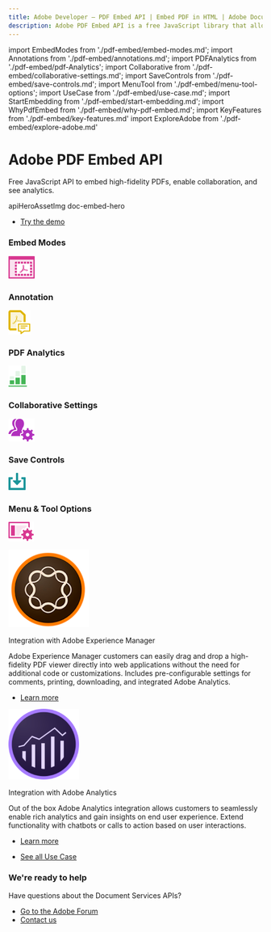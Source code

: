 ```yaml
---
title: Adobe Developer — PDF Embed API | Embed PDF in HTML | Adobe Document Services
description: Adobe PDF Embed API is a free JavaScript library that allows you to quickly and easily embed PDFs in web applications with only a few lines of code. Learn more now.
---
```


import EmbedModes from './pdf-embed/embed-modes.md';
import Annotations from './pdf-embed/annotations.md';
import PDFAnalytics from './pdf-embed/pdf-Analytics';
import Collaborative from './pdf-embed/collaborative-settings.md';
import SaveControls from './pdf-embed/save-controls.md';
import MenuTool from './pdf-embed/menu-tool-options';
import UseCase from './pdf-embed/use-case.md';
import StartEmbedding from './pdf-embed/start-embedding.md';
import WhyPdfEmbed from './pdf-embed/why-pdf-embed.md';
import KeyFeatures from './pdf-embed/key-features.md'
import ExploreAdobe from './pdf-embed/explore-adobe.md'



<Hero slots="heading, text, assetsImg, buttons" customLayout variant="fullwidth" className="herobgImage"/>

# Adobe PDF Embed API

Free JavaScript API to embed high-fidelity PDFs, enable collaboration, and see analytics.


apiHeroAssetImg doc-embed-hero

- [Try the demo](https://www.adobe.com/go/pdfEmbedAPI_demo)



<WrapperComponent slots="content" theme="light"/>

<WhyPdfEmbed />


<WrapperComponent slots="content" theme="dark" background="rgb(31, 42, 73)"/>

<KeyFeatures />

<TabsBlock orientation="vertical" slots="heading, image, content"  repeat="6" theme="dark"  className='bgBlue code-block-0' />

### Embed Modes

![embed](../images/embed.svg)

<EmbedModes />

### Annotation

![annotation](../images/annotations.svg)

<Annotations />


### PDF Analytics

![analytics](../images/analytics-green.svg)

<PDFAnalytics />

### Collaborative Settings

![collaborative](../images/collaborative_settings.svg)

<Collaborative />

### Save Controls

![savecontrols](../images/save_control.svg)

<SaveControls />

### Menu & Tool Options

![menu-options](../images/menu_tool_options.svg)

<MenuTool />


<Carousel slots="image,heading, text, buttons" repeat="2"  theme="lightest" enableNavigation imageStyle="height:250px;width:250px;margin:auto !important;" className="vertical-padding" />

![Integration](../images/adobe_exerience_manager_logo@2x.png)

Integration with Adobe Experience Manager

Adobe Experience Manager customers can easily drag and drop a high-fidelity PDF viewer directly into web applications without the need for additional code or customizations. Includes pre-configurable settings for comments, printing, downloading, and integrated Adobe Analytics.

* [Learn more](https://www.aemcomponents.dev/content/core-components-examples/library/page-authoring/pdf-viewer.html)


![Analytics](../images/adobe-analytics@2x.png)

Integration with Adobe Analytics

Out of the box Adobe Analytics integration allows customers to seamlessly enable rich analytics and gain insights on end user experience. Extend functionality with chatbots or calls to action based on user interactions.


* [Learn more](https://medium.com/adobetech/pdf-analytics-get-insights-on-embedded-pdfs-on-your-website-44e6a314fb1f)


<WrapperComponent slots="content" theme="light"/>

<StartEmbedding/>



<WrapperComponent slots="content" theme="lightest"/>

<UseCase />


<TextBlock slots="buttons" isCentered theme="lightest" className='padding-5'/>

* [See all Use Case](/src/pages/use-cases)



<WrapperComponent slots="content" theme="light"/>

<ExploreAdobe />



<SummaryBlock slots=" heading, text, buttons"  theme='lightest' className="vertical-padding"/>

### We're ready to help

Have questions about the Document Services APIs?

* [Go to the Adobe Forum](https://www.adobe.com/go/pdftoolsapi_forum)
* [Contact us](../pricing/contact-us.md)


